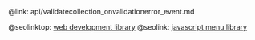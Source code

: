 @link: api/validatecollection_onvalidationerror_event.md

@seolinktop: [web development library](https://webix.com)
@seolink: [javascript menu library](https://webix.com/widget/menu/)